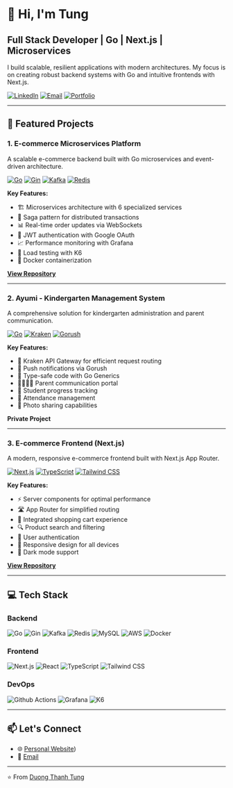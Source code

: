 # 👋 Hi, I'm Tung

## Full Stack Developer | Go | Next.js | Microservices

I build scalable, resilient applications with modern architectures. My focus is on creating robust backend systems with Go and intuitive frontends with Next.js.

[![LinkedIn](https://img.shields.io/badge/LinkedIn-Connect-blue?style=flat&logo=linkedin)](https://linkedin.com/in/yourprofile)
[![Email](https://img.shields.io/badge/Email-Contact-red?style=flat&logo=gmail)](mailto:your.email@example.com)
[![Portfolio](https://img.shields.io/badge/Portfolio-Visit-green?style=flat&logo=firefox)](https://yourportfolio.com)

---

## 🚀 Featured Projects

### 1. E-commerce Microservices Platform

A scalable e-commerce backend built with Go microservices and event-driven architecture.

[![Go](https://img.shields.io/badge/Go-1.22.7+-00ADD8?style=flat&logo=go)](https://golang.org/doc/go1.22)
[![Gin](https://img.shields.io/badge/Gin-Framework-00ADD8?style=flat&logo=go)](https://github.com/gin-gonic/gin)
[![Kafka](https://img.shields.io/badge/Apache%20Kafka-Streaming-231F20?style=flat&logo=apache-kafka)](https://kafka.apache.org/)
[![Redis](https://img.shields.io/badge/Redis-v9.7.0-DC382D?style=flat&logo=redis)](https://redis.io/)

**Key Features:**
- 🏗️ Microservices architecture with 6 specialized services
- 🔄 Saga pattern for distributed transactions
- 📊 Real-time order updates via WebSockets
- 🔐 JWT authentication with Google OAuth
- 📈 Performance monitoring with Grafana
- 🧪 Load testing with K6
- 🐳 Docker containerization

**[View Repository](https://github.com/supersida159/e-commerce)**

---

### 2. Ayumi - Kindergarten Management System

A comprehensive solution for kindergarten administration and parent communication.

[![Go](https://img.shields.io/badge/Go-1.22+-00ADD8?style=flat&logo=go)](https://golang.org/doc/go1.22)
[![Kraken](https://img.shields.io/badge/Kraken-API%20Gateway-blue?style=flat)](https://github.com/emicklei/go-restful)
[![Gorush](https://img.shields.io/badge/Gorush-Notifications-orange?style=flat)](https://github.com/appleboy/gorush)

**Key Features:**
- 🚪 Kraken API Gateway for efficient request routing
- 📱 Push notifications via Gorush
- 🧩 Type-safe code with Go Generics
- 👨‍👩‍👧‍👦 Parent communication portal
- 📝 Student progress tracking
- 📅 Attendance management
- 📸 Photo sharing capabilities

**Private Project**

---

### 3. E-commerce Frontend (Next.js)

A modern, responsive e-commerce frontend built with Next.js App Router.

[![Next.js](https://img.shields.io/badge/Next.js-14+-black?style=flat&logo=next.js)](https://nextjs.org/)
[![TypeScript](https://img.shields.io/badge/TypeScript-5.0+-blue?style=flat&logo=typescript)](https://www.typescriptlang.org/)
[![Tailwind CSS](https://img.shields.io/badge/Tailwind-CSS-38B2AC?style=flat&logo=tailwind-css)](https://tailwindcss.com/)

**Key Features:**
- ⚡ Server components for optimal performance
- 🛣️ App Router for simplified routing
- 🛒 Integrated shopping cart experience
- 🔍 Product search and filtering
- 👤 User authentication
- 📱 Responsive design for all devices
- 🌙 Dark mode support

**[View Repository]((https://github.com/supersida159/e-commerce-FE-))**

---

## 💻 Tech Stack

### Backend
![Go](https://img.shields.io/badge/Go-00ADD8?style=flat&logo=go&logoColor=white)
![Gin](https://img.shields.io/badge/Gin-00ADD8?style=flat&logo=go&logoColor=white)
![Kafka](https://img.shields.io/badge/Kafka-231F20?style=flat&logo=apache-kafka&logoColor=white)
![Redis](https://img.shields.io/badge/Redis-DC382D?style=flat&logo=redis&logoColor=white)
![MySQL](https://img.shields.io/badge/MySQL-4479A1?style=flat&logo=mysql&logoColor=white)
![AWS](https://img.shields.io/badge/AWS-232F3E?style=flat&logo=amazon-aws&logoColor=white)
![Docker](https://img.shields.io/badge/Docker-2496ED?style=flat&logo=docker&logoColor=white)

### Frontend
![Next.js](https://img.shields.io/badge/Next.js-000000?style=flat&logo=next.js&logoColor=white)
![React](https://img.shields.io/badge/React-61DAFB?style=flat&logo=react&logoColor=black)
![TypeScript](https://img.shields.io/badge/TypeScript-3178C6?style=flat&logo=typescript&logoColor=white)
![Tailwind CSS](https://img.shields.io/badge/Tailwind_CSS-38B2AC?style=flat&logo=tailwind-css&logoColor=white)

### DevOps
![Github Actions](https://img.shields.io/badge/Github_Actions-2088FF?style=flat&logo=github-actions&logoColor=white)
![Grafana](https://img.shields.io/badge/Grafana-F46800?style=flat&logo=grafana&logoColor=white)
![K6](https://img.shields.io/badge/K6-7D64FF?style=flat&logo=k6&logoColor=white)


---

## 📫 Let's Connect

- 🌐 [Personal Website](https://portfolio.tungdev1996.online/))
- 📧 [Email](mailto:96duongtung@gmail.com)

---

⭐️ From [Duong Thanh Tung](https://github.com/supersida159)
